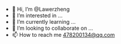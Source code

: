 - 👋 Hi, I’m @Lawerzheng
- 👀 I’m interested in ...
- 🌱 I’m currently learning ...
- 💞️ I’m looking to collaborate on ...
- 📫 How to reach me 478200134@qq.com

<!---
Lawerzheng/Lawerzheng is a ✨ special ✨ repository because its `README.md` (this file) appears on your GitHub profile.
You can click the Preview link to take a look at your changes.
--->
